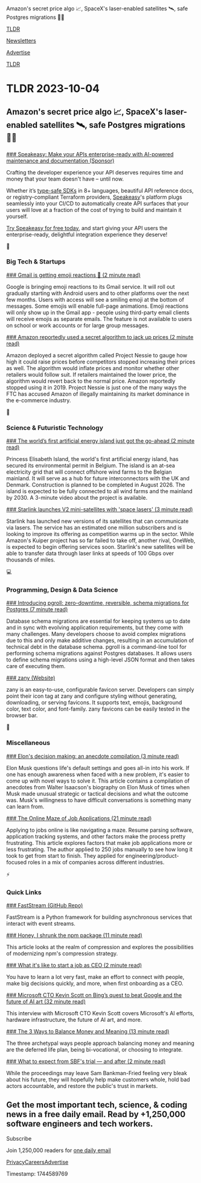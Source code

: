 Amazon's secret price algo 📈, SpaceX's laser-enabled satellites 🛰️, safe Postgres migrations 👨‍💻

[TLDR](/)

[Newsletters](/newsletters)

[Advertise](https://advertise.tldr.tech/)

[TLDR](/)

# TLDR 2023-10-04

## Amazon's secret price algo 📈, SpaceX's laser-enabled satellites 🛰️, safe Postgres migrations 👨‍💻

### 

[### Speakeasy: Make your APIs enterprise-ready with AI-powered maintenance and documentation (Sponsor)](https://speakeasyapi.dev/?utm_source=tldr-oct)

Crafting the developer experience your API deserves requires time and money that your team doesn't have – until now.

Whether it’s [type-safe SDKs](https://speakeasyapi.dev/?utm_source=tldr-oct) in 8+ languages, beautiful API reference docs, or registry-compliant Terraform providers, [Speakeasy](https://speakeasyapi.dev/?utm_source=tldr-oct)'s platform plugs seamlessly into your CI/CD to automatically create API surfaces that your users will love at a fraction of the cost of trying to build and maintain it yourself.

[Try Speakeasy for free today](https://speakeasyapi.dev/?utm_source=tldr-oct), and start giving your API users the enterprise-ready, delightful integration experience they deserve!

📱

### Big Tech & Startups

[### Gmail is getting emoji reactions 🤩 (2 minute read)](https://www.theverge.com/2023/10/3/23901717/gmail-emoji-reactions-android-ios?utm_source=tldrnewsletter)

Google is bringing emoji reactions to its Gmail service. It will roll out gradually starting with Android users and to other platforms over the next few months. Users with access will see a smiling emoji at the bottom of messages. Some emojis will enable full-page animations. Emoji reactions will only show up in the Gmail app - people using third-party email clients will receive emojis as separate emails. The feature is not available to users on school or work accounts or for large group messages.

[### Amazon reportedly used a secret algorithm to jack up prices (2 minute read)](https://www.theverge.com/2023/10/3/23901840/amazon-project-nessie-algorithm-antitrust-ftc-complaint?utm_source=tldrnewsletter)

Amazon deployed a secret algorithm called Project Nessie to gauge how high it could raise prices before competitors stopped increasing their prices as well. The algorithm would inflate prices and monitor whether other retailers would follow suit. If retailers maintained the lower price, the algorithm would revert back to the normal price. Amazon reportedly stopped using it in 2019. Project Nessie is just one of the many ways the FTC has accused Amazon of illegally maintaining its market dominance in the e-commerce industry.

🚀

### Science & Futuristic Technology

[### The world’s first artificial energy island just got the go-ahead (2 minute read)](https://electrek.co/2023/10/03/worlds-first-artificial-energy-island/?utm_source=tldrnewsletter)

Princess Elisabeth Island, the world's first artificial energy island, has secured its environmental permit in Belgium. The island is an at-sea electricity grid that will connect offshore wind farms to the Belgian mainland. It will serve as a hub for future interconnectors with the UK and Denmark. Construction is planned to be completed in August 2026. The island is expected to be fully connected to all wind farms and the mainland by 2030. A 3-minute video about the project is available.

[### Starlink launches V2 mini-satellites with 'space lasers' (3 minute read)](https://interestingengineering.com/innovation/starlink-v2-satellites-space-lasers?utm_source=tldrnewsletter)

Starlink has launched new versions of its satellites that can communicate via lasers. The service has an estimated one million subscribers and is looking to improve its offering as competition warms up in the sector. While Amazon's Kuiper project has so far failed to take off, another rival, OneWeb, is expected to begin offering services soon. Starlink's new satellites will be able to transfer data through laser links at speeds of 100 Gbps over thousands of miles.

💻

### Programming, Design & Data Science

[### Introducing pgroll: zero-downtime, reversible, schema migrations for Postgres (7 minute read)](https://xata.io/blog/pgroll-schema-migrations-postgres?utm_source=tldrnewsletter)

Database schema migrations are essential for keeping systems up to date and in sync with evolving application requirements, but they come with many challenges. Many developers choose to avoid complex migrations due to this and only make additive changes, resulting in an accumulation of technical debt in the database schema. pgroll is a command-line tool for performing schema migrations against Postgres databases. It allows users to define schema migrations using a high-level JSON format and then takes care of executing them.

[### zany (Website)](https://zany.sh/?utm_source=tldrnewsletter)

zany is an easy-to-use, configurable favicon server. Developers can simply point their icon tag at zany and configure styling without generating, downloading, or serving favicons. It supports text, emojis, background color, text color, and font-family. zany favicons can be easily tested in the browser bar.

🎁

### Miscellaneous

[### Elon's decision making: an anecdote compilation (3 minute read)](https://nintil.com/elon-anecdotes/?utm_source=tldrnewsletter)

Elon Musk questions life's default settings and goes all-in into his work. If one has enough awareness when faced with a new problem, it's easier to come up with novel ways to solve it. This article contains a compilation of anecdotes from Walter Isaacson's biography on Elon Musk of times when Musk made unusual strategic or tactical decisions and what the outcome was. Musk's willingness to have difficult conversations is something many can learn from.

[### The Online Maze of Job Applications (21 minute read)](https://www.careerfair.io/online-maze?utm_source=tldrnewsletter)

Applying to jobs online is like navigating a maze. Resume parsing software, application tracking systems, and other factors make the process pretty frustrating. This article explores factors that make job applications more or less frustrating. The author applied to 250 jobs manually to see how long it took to get from start to finish. They applied for engineering/product-focused roles in a mix of companies across different industries.

⚡

### Quick Links

[### FastStream (GitHub Repo)](https://github.com/airtai/faststream?utm_source=tldrnewsletter)

FastStream is a Python framework for building asynchronous services that interact with event streams.

[### Honey, I shrunk the npm package (11 minute read)](https://jamiemagee.co.uk/blog/honey-i-shrunk-the-npm-package/?utm_source=tldrnewsletter)

This article looks at the realm of compression and explores the possibilities of modernizing npm's compression strategy.

[### What it's like to start a job as CEO (2 minute read)](https://www.ejorgenson.com/blog/what-its-like-ceo?utm_source=tldrnewsletter)

You have to learn a lot very fast, make an effort to connect with people, make big decisions quickly, and more, when first onboarding as a CEO.

[### Microsoft CTO Kevin Scott on Bing’s quest to beat Google and the future of AI art (32 minute read)](https://www.theverge.com/23900198/microsoft-kevin-scott-ai-art-bing-google-nvidia-decoder-interview?utm_source=tldrnewsletter)

This interview with Microsoft CTO Kevin Scott covers Microsoft's AI efforts, hardware infrastructure, the future of AI art, and more.

[### The 3 Ways to Balance Money and Meaning (13 minute read)](https://every.to/no-small-plans/the-three-ways-to-balance-money-and-meaning?utm_source=tldrnewsletter)

The three archetypal ways people approach balancing money and meaning are the deferred life plan, being bi-vocational, or choosing to integrate.

[### What to expect from SBF's trial — and after (2 minute read)](https://www.axios.com/2023/10/02/ftx-sam-bankman-fried-trial?utm_source=tldrnewsletter)

While the proceedings may leave Sam Bankman-Fried feeling very bleak about his future, they will hopefully help make customers whole, hold bad actors accountable, and restore the public's trust in markets.

## Get the most important tech, science, & coding news in a free daily email. Read by +1,250,000 software engineers and tech workers.

Subscribe

Join 1,250,000 readers for [one daily email](/api/latest/tech)

[Privacy](/privacy)[Careers](https://jobs.ashbyhq.com/tldr.tech)[Advertise](/tech/advertise)

Timestamp: 1744589769